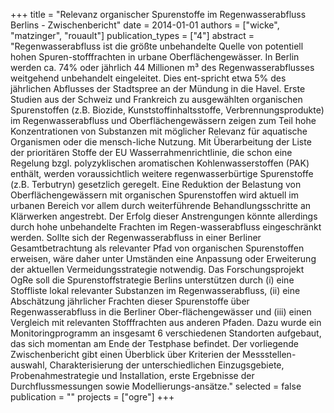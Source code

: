 +++
title = "Relevanz organischer Spurenstoffe im Regenwasserabfluss Berlins - Zwischenbericht"
date = 2014-01-01
authors = ["wicke", "matzinger", "rouault"]
publication_types = ["4"]
abstract = "Regenwasserabfluss ist die größte unbehandelte Quelle von potentiell hohen Spuren-stofffrachten in urbane Oberflächengewässer. In Berlin werden ca. 74% oder jährlich 44 Millionen m³ des Regenwasserabflusses weitgehend unbehandelt eingeleitet. Dies ent-spricht etwa 5% des jährlichen Abflusses der Stadtspree an der Mündung in die Havel. Erste Studien aus der Schweiz und Frankreich zu ausgewählten organischen Spurenstoffen (z.B. Biozide, Kunststoffinhaltsstoffe, Verbrennungsprodukte) im Regenwasserabfluss und Oberflächengewässern zeigen zum Teil hohe Konzentrationen von Substanzen mit möglicher Relevanz für aquatische Organismen oder die mensch-liche Nutzung. Mit Überarbeitung der Liste der prioritären Stoffe der EU Wasserrahmenrichtlinie, die schon eine Regelung bzgl. polyzyklischen aromatischen Kohlenwasserstoffen (PAK) enthält, werden voraussichtlich weitere regenwasserbürtige Spurenstoffe (z.B. Terbutryn) gesetzlich geregelt. Eine Reduktion der Belastung von Oberflächengewässern mit organischen Spurenstoffen wird aktuell im urbanen Bereich vor allem durch weiterführende Behandlungsschritte an Klärwerken angestrebt. Der Erfolg dieser Anstrengungen könnte allerdings durch hohe unbehandelte Frachten im Regen-wasserabfluss eingeschränkt werden. Sollte sich der Regenwasserabfluss in einer Berliner Gesamtbetrachtung als relevanter Pfad von organischen Spurenstoffen erweisen, wäre daher unter Umständen eine Anpassung oder Erweiterung der aktuellen Vermeidungsstrategie notwendig. Das Forschungsprojekt OgRe soll die Spurenstoffstrategie Berlins unterstützen durch (i) eine Stoffliste lokal relevanter Substanzen im Regenwasserabfluss, (ii) eine Abschätzung jährlicher Frachten dieser Spurenstoffe über Regenwasserabfluss in die Berliner Ober-flächengewässer und (iii) einen Vergleich mit relevanten Stofffrachten aus anderen Pfaden. Dazu wurde ein Monitoringprogramm an insgesamt 6 verschiedenen Standorten aufgebaut, das sich momentan am Ende der Testphase befindet. Der vorliegende Zwischenbericht gibt einen Überblick über Kriterien der Messstellen-auswahl, Charakterisierung der unterschiedlichen Einzugsgebiete, Probenahmestrategie und Installation, erste Ergebnisse der Durchflussmessungen sowie Modellierungs-ansätze."
selected = false
publication = ""
projects = ["ogre"]
+++

